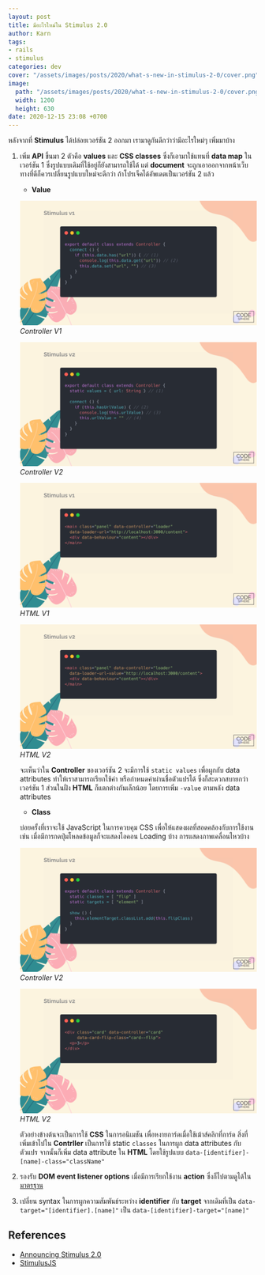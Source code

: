 ```yaml
---
layout: post
title: มีอะไรใหม่ใน Stimulus 2.0
author: Karn
tags:
- rails
- stimulus
categories: dev
cover: "/assets/images/posts/2020/what-s-new-in-stimulus-2-0/cover.png"
image:
  path: "/assets/images/posts/2020/what-s-new-in-stimulus-2-0/cover.png"
  width: 1200
  height: 630
date: 2020-12-15 23:08 +0700
---
```

หลังจากที่ **Stimulus** ได้ปล่อยเวอร์ชัน 2 ออกมา เรามาดูกันดีกว่าว่ามีอะไรใหม่ๆ เพิ่มมาบ้าง
1. เพิ่ม **API** ขึ้นมา 2 ตัวคือ **values** และ **CSS classes** ซึ่งก็เอามาใช้แทนที่ **data map** ในเวอร์ชัน 1 ซึ่งรูปแบบเดิมที่ใช้อยู่ก็ยังสามารถใช้ได้ แต่ **document** จะถูกเอาออกจากหน้าเว็บ ทางที่ดีก็ควรเปลี่ยนรูปแบบใหม่จะดีกว่า ถ้าโปรเจ็คได้อัพเดตเป็นเวอร์ชัน 2 แล้ว<!--more-->

    - **Value**

    ![01](/assets/images/posts/2020/what-s-new-in-stimulus-2-0/stimulus2_01.png)
    *Controller V1*

    ![02](/assets/images/posts/2020/what-s-new-in-stimulus-2-0/stimulus2_02.png)
    *Controller V2*

    ![03](/assets/images/posts/2020/what-s-new-in-stimulus-2-0/stimulus2_03.png)
    *HTML V1*

    ![04](/assets/images/posts/2020/what-s-new-in-stimulus-2-0/stimulus2_04.png)
    *HTML V2*

    จะเห็นว่าใน **Controller** ของเวอร์ชัน 2 จะมีการใช้ `static values` เพื่อผูกกับ data attributes ทำให้เราสามารถเรียกใช้ค่า หรือกำหนดค่าผ่านชื่อตัวแปรได้ ซึ่งก็สะดวกสบายกว่าเวอร์ชัน 1
    ส่วนในฝั่ง **HTML** ก็แตกต่างกันเล็กน้อย โดยการเพิ่ม `-value` ตามหลัง data attributes

    - **Class**

    บ่อยครั้งที่เราจะใช้ JavaScript ในการควบคุม CSS เพื่อให้แสดงผลที่สอดคล้องกับการใช้งาน เช่น เมื่อมีการกดปุ่มโหลดข้อมูลก็จะแสดงไอคอน Loading บ้าง การแสดงภาพเคลื่อนไหวบ้าง 

    ![05](/assets/images/posts/2020/what-s-new-in-stimulus-2-0/stimulus2_05.png)
    *Controller V2*

    ![06](/assets/images/posts/2020/what-s-new-in-stimulus-2-0/stimulus2_06.png)
    *HTML V2*

    ตัวอย่างข้างต้นจะเป็นการใช้ **CSS** ในการอนิเมชัน เพื่อหงายการ์ดเมื่อใช้เม้าส์คลิกที่การ์ด สิ่งที่เพิ่มเข้าไปใน **Contrller** เป็นการใช้ static `classes` ในการผูก data attributes กับตัวแปร จากนั้นก็เพิ่ม data attribute ใน **HTML** โดยใช้รูปแบบ `data-[identifier]-[name]-class="className"`

2. รองรับ **DOM event listener options** เมื่อมีการเรียกใช้งาน **action** ซึ่งก็ไปตามดูได้ใน[มาตรฐาน](https://developer.mozilla.org/en-US/docs/Web/API/EventTarget/addEventListener)

3. เปลี่ยน syntax ในการผูกความสัมพันธ์ระหว่าง **identifier** กับ **target** จากเดิมที่เป็น `data-target="[identifier].[name]"` เป็น `data-[identifier]-target="[name]"`

## References
- [Announcing Stimulus 2.0](https://discourse.stimulusjs.org/t/announcing-stimulus-2-0/1482)
- [StimulusJS](https://stimulusjs.org/)
